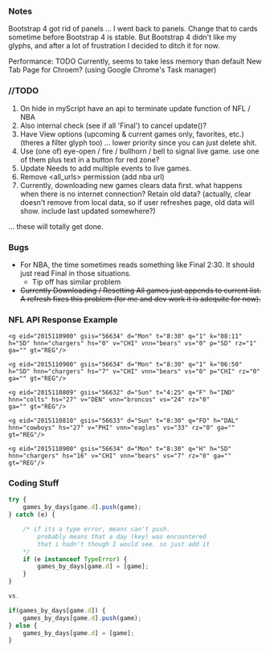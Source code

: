 
### Notes

Bootstrap 4 got rid of panels ... I went back to panels. Change that to cards sometime before Bootstrap 4 is stable. But Bootstrap 4 didn't like my glyphs, and after a lot of frustration I decided to ditch it for now.

Performance: TODO
Currently, seems to take less memory than default New Tab Page for Chroem? (using Google Chrome's Task manager)

### //TODO
1. On hide in myScript have an api to terminate update function of NFL / NBA
2. Also internal check (see if all 'Final') to cancel update()?
2. Have View options (upcoming & current games only, favorites, etc.) (theres a filter glyph too) ... lower priority since you can just delete shit.
2. Use (one of) eye-open / fire / bullhorn / bell to signal live game. use one of them plus text in a button for red zone? 
3. Update Needs to add multiple events to live games.
4. Remove <all_urls> permission (add nba url)
5. Currently, downloading new games clears data first. what happens when there is no internet connection? Retain old data? (actually, clear doesn't remove from local data, so if user refreshes page, old data will show. include last updated somewhere?)

... these will totally get done. 

### Bugs
* For NBA, the time sometimes reads something like Final 2:30. It should just read Final in those situations.
	- Tip off has similar problem
* ~~Currently Downloading / Resetting All games just appends to current list. A refresh fixes this problem (for me and dev work it is adequite for now).~~

### NFL API Response Example

```
<g eid="2015110900" gsis="56634" d="Mon" t="8:30" q="1" k="08:11" 
h="SD" hnn="chargers" hs="0" v="CHI" vnn="bears" vs="0" p="SD" rz="1" 
ga="" gt="REG"/>

<g eid="2015110900" gsis="56634" d="Mon" t="8:30" q="1" k="06:50" 
h="SD" hnn="chargers" hs="7" v="CHI" vnn="bears" vs="0" p="CHI" rz="0" 
ga="" gt="REG"/>

<g eid="2015110809" gsis="56632" d="Sun" t="4:25" q="F" h="IND" 
hnn="colts" hs="27" v="DEN" vnn="broncos" vs="24" rz="0" 
ga="" gt="REG"/>

<g eid="2015110810" gsis="56633" d="Sun" t="8:30" q="FO" h="DAL" 
hnn="cowboys" hs="27" v="PHI" vnn="eagles" vs="33" rz="0" ga="" 
gt="REG"/>

<g eid="2015110900" gsis="56634" d="Mon" t="8:30" q="H" h="SD" 
hnn="chargers" hs="16" v="CHI" vnn="bears" vs="7" rz="0" ga="" 
gt="REG"/>
```


### Coding Stuff

```javascript
try {
	games_by_days[game.d].push(game);	
} catch (e) {

	/* if its a type error, means can't push.
		probably means that a day (key) was encountered
		that i hadn't though I would see. so just add it
	*/
	if (e instanceof TypeError) {
		games_by_days[game.d] = [game];	
	} 
}

vs.

if(games_by_days[game.d]) {
	games_by_days[game.d].push(game);
} else {
	games_by_days[game.d] = [game];
}
```